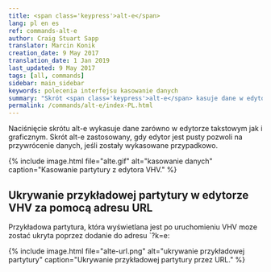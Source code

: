 ```yaml
---
title: <span class='keypress'>alt-e</span>
lang: pl en es
ref: commands-alt-e
author: Craig Stuart Sapp
translator: Marcin Konik 
creation_date: 9 May 2017
translation_date: 1 Jan 2019
last_updated: 9 May 2017
tags: [all, commands]
sidebar: main_sidebar
keywords: polecenia interfejsu kasowanie danych
summary: "Skrót <span class='keypress'>alt-e</span> kasuje dane w edytorze tekstowym oraz zapis w edytorze graficznym."
permalink: /commands/alt-e/index-PL.html
---
```


Naciśnięcie skrótu <span class="keypress">alt-e</span> wykasuje dane zarówno w edytorze
takstowym jak i graficznym. Skrót <span class="keypress">alt-e</span> zastosowany, gdy
edytor jest pusty pozwoli na przywrócenie danych, jeśli zostały wykasowane przypadkowo.

{% include image.html
	file="alte.gif"
	alt="kasowanie danych"
	caption="Kasowanie partytury z edytora VHV."
%}

## Ukrywanie przykładowej partytury w edytorze VHV za pomocą adresu URL ##

Przykładowa partytura, która wyświetlana jest po uruchomieniu VHV
moze zostać ukryta poprzez dodanie do adresu `?k=e:

{% include image.html
	file="alte-url.png"
	alt="ukrywanie przykładowej partytury"
	caption="Ukrywanie przykładowej partytury przez URL."
%}

